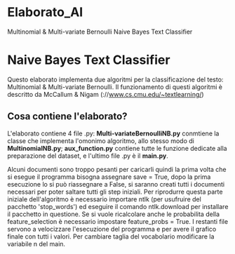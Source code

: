 # Elaborato_AI
Multinomial &amp; Multi-variate Bernoulli Naive Bayes Text Classifier
# Naive Bayes Text Classifier
Questo elaborato implementa due algoritmi per la classificazione del testo: Multinomial & Multi-variate Bernoulli. Il funzionamento di questi algoritmi è descritto da McCallum & Nigam (://www.cs.cmu.edu/~textlearning/)
## Cosa contiene l'elaborato?
L'elaborato contiene 4 file .py: **Multi-variateBernoulliNB.py** conmtiene la classe che implementa l'omonimo algoritmo, allo stesso modo di **MultinomialNB.py**; **aux_function.py** contiene tutte le funzione dedicate alla preparazione del dataset, e l'ultimo file .py è il **main.py**.

Alcuni documenti sono troppo pesanti per caricarli quindi la prima volta che si esegue il programma bisogna assegnare save = True, dopo la prima esecuzione lo si può riassegnare a False, si saranno creati tutti i documenti necessari per poter saltare tutti gli step iniziali. Per riprodurre questa parte iniziale dell'algoritmo è necessario importare ntlk (per usufruire del pacchetto 'stop_words') ed eseguire il comando ntlk.download per installare il pacchetto in questione. Se si vuole ricalcolare anche le probabilita della feature_selection è necessario impostare feature_probs = True.
I restanti file servono a velocizzare l'esecuzione del programma e per avere il grafico finale con tutti i valori. Per cambiare taglia del vocabolario modificare la variabile n del main.

